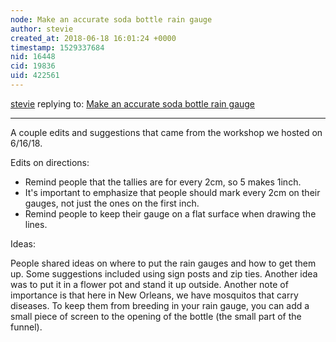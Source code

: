 ```yaml
---
node: Make an accurate soda bottle rain gauge 
author: stevie
created_at: 2018-06-18 16:01:24 +0000
timestamp: 1529337684
nid: 16448
cid: 19836
uid: 422561
---
```




[stevie](../profile/stevie) replying to: [Make an accurate soda bottle rain gauge ](../notes/stevie/06-07-2018/accurate-soda-bottle-rain-gauge)

----
A couple edits and suggestions that came from the workshop we hosted on  6/16/18. 

Edits on directions:

- Remind people that the tallies are for every 2cm, so 5 makes 1inch.
- It's important to emphasize that people should mark every 2cm on their gauges, not just the ones on the first inch.
- Remind people to keep their gauge on a flat surface when drawing the lines. 

Ideas:

People shared ideas on where to put the rain gauges and how to get them up. Some suggestions included using sign posts and zip ties. Another idea was to put it in a flower pot and stand it up outside. 
Another note of importance is that here in New Orleans, we have mosquitos that carry diseases. To keep them from breeding in your rain gauge, you can add a small piece of screen to the opening of the bottle (the small part of the funnel). 

